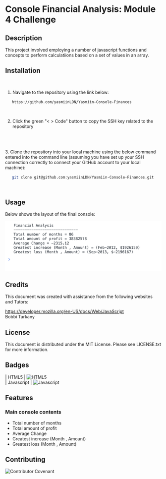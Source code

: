 # Console Financial Analysis: Module 4 Challenge

## Description 

This project involved employing a number of javascript functions and concepts to perform calculatiions based on a set of values in an array.

## Installation
<br>

1. Navigate to the repository using the link below: 

```sh
   https://github.com/yasmiinLDN/Yasmiin-Console-Finances
   ```
<br>

2. Click the green "< > Code" button to copy the SSH key related to the repository
<br>
<br>
<br>
3. Clone the repository into your local machine using the below command entered into the command line (assuming you have set up your SSH connection correctly to connect your GitHub account to your local machine):

```sh
   git clone git@github.com:yasmiinLDN/Yasmiin-Console-Finances.git
   ```
<br>


## Usage 

Below shows the layout of the final console:

![screenshot of console](./screenshot.png)


## Credits

This document was created with assistance from the following websites and Tutors:

https://developer.mozilla.org/en-US/docs/Web/JavaScript
<br>
Bobbi Tarkany

## License

This document is distributed under the MIT License. Please see LICENSE.txt for more information.

## Badges

| HTML5            | ![HTML5](https://img.shields.io/badge/html5-%23E34F26.svg?style=for-the-badge&logo=html5&logoColor=white)   
| Javascript            | ![Javascript](https://img.shields.io/badge/JavaScript-F7DF1E?style=for-the-badge&logo=javascript&logoColor=black)   


## Features

### Main console contents
- Total number of months
- Total amount of profit
- Average Change 
- Greatest increase (Month , Amount)
- Greatest loss (Month , Amount)

## Contributing

![Contributor Covenant](https://img.shields.io/badge/Contributor%20Covenant-2.1-4baaaa.svg)  

